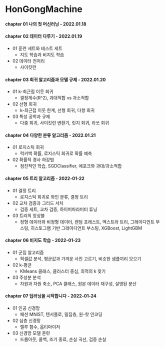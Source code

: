 # HonGongMachine

#### chapter 01 나의 첫 머신러닝 - 2022.01.18

#### chapter 02 데이터 다루기 - 2022.01.19
* 01 훈련 세트와 테스트 세트
  - 지도 학습과 비지도 학습
* 02 데이터 전처리
  - 사이킷런

#### chapter 03 회귀 알고리즘과 모델 규제 - 2022.01.20
* 01 k-최근접 이웃 회귀
  - 결정계수(R^2), 과대적합 vs 과소적합
* 02 선형 회귀
  - k-최근접 이웃 한계, 선형 회귀, 다항 회귀
* 03 특성 공학과 규제
  - 다중 회귀, 사이킷런 변환기, 릿지 회귀, 라쏘 회귀

#### chapter 04 다양한 분류 알고리즘 - 2022.01.21
* 01 로지스틱 회귀
  - 럭키백 확률, 로지스틱 회귀로 확률 예측
* 02 확률적 경사 하강법
  - 점진적인 학습, SGDClassifier, 에포크와 과대/과소적합

#### chapter 05 트리 알고리즘 - 2022-01-22
* 01 결정 트리
  - 로지스틱 회귀로 와인 분류, 결정 트리
* 02 교차 검증과 그리드 서치
  - 검증 세트, 교차 검증, 하이퍼파라미터 튜닝
* 03 트리의 앙상블
  - 정형 데이터와 비정형 데이터, 랜덤 포레스트, 엑스트라 트리, 그레이디언트 부스팅, 히스토그램 기반 그레이디언트 부스팅, XGBoost, LightGBM
    
#### chapter 06 비지도 학습 - 2022-01-23
* 01 군집 알고리즘
  - 픽셀값 분석, 평균값과 가까운 사진 고르기, 비슷한 샘플끼리 모으기
* 02 k-평균
  - KMeans 클래스, 클러스터 중심, 최적의 k 찾기
* 03 주성분 분석
  - 차원과 차원 축소, PCA 클래스, 원본 데이터 재구성, 설명된 분산

#### chapter 07 딥러닝을 시작합니다 - 2022-01-24
* 01 인공 신경망
  - 패션 MNIST, 텐서플로, 밀집층, 원-핫 인코딩
* 02 심층 신경망
  - 렐루 함수, 옵티마이저
* 03 신경망 모델 훈련
  - 드롭아웃, 콜백, 조기 종료, 손실 곡선, 검증 손실
